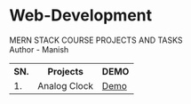 # Web-Development

MERN STACK COURSE PROJECTS AND TASKS
<br>
Author - Manish

<table style='width: "500px";background-color:"gray"'>
  <tr>
  <th>SN.</th>
  <th>Projects</th> 
  <th>DEMO</th>
  </tr>
  <tr>
    <td>1.</td>
    <td>Analog Clock</td>
    <td><a href='https://manishdev20.github.io/Web-Development/Analog%20Clock/'>Demo</a></td>
  </tr>
  </table>
